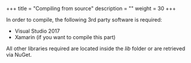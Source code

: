 +++
title = "Compiling from source"
description = ""
weight = 30
+++

In order to compile, the following 3rd party software is required:

-   Visual Studio 2017
-   Xamarin (if you want to compile this part)

All other libraries required are located inside the *lib* folder or are retrieved via NuGet.

